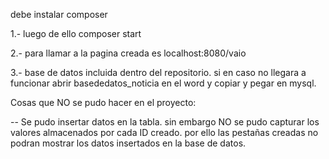 debe instalar composer 

1.- luego de ello composer start

2.- para llamar a la pagina creada es localhost:8080/vaio


3.- base de datos incluida dentro del repositorio. si en caso no llegara  a funcionar abrir basededatos_noticia en el word y copiar y pegar en mysql.





Cosas que NO se pudo hacer en el proyecto:

-- Se pudo insertar datos en la tabla. sin embargo NO se pudo capturar los valores almacenados por cada ID creado. por ello las pestañas creadas no podran mostrar los datos insertados en la base de datos. 
